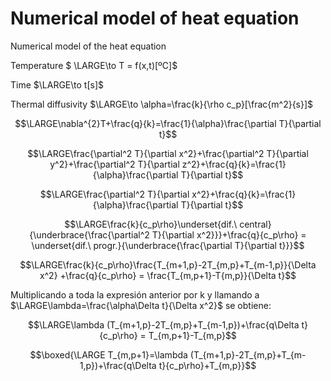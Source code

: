 # Numerical model of heat equation
Numerical model of the heat equation

Temperature $ \LARGE\to T = f(x,t)[ºC]$

Time $\LARGE\to t[s]$

Thermal diffusivity $\LARGE\to \alpha=\frac{k}{\rho c_p}[\frac{m^2}{s}]$


$$\LARGE\nabla^{2}T+\frac{q}{k}=\frac{1}{\alpha}\frac{\partial T}{\partial t}$$

$$\LARGE\frac{\partial^2 T}{\partial x^2}+\frac{\partial^2 T}{\partial y^2}+\frac{\partial^2 T}{\partial z^2}+\frac{q}{k}=\frac{1}{\alpha}\frac{\partial T}{\partial t}$$

$$\LARGE\frac{\partial^2 T}{\partial x^2}+\frac{q}{k}=\frac{1}{\alpha}\frac{\partial T}{\partial t}$$


$$\LARGE\frac{k}{c_p\rho}\underset{dif.\ central}{\underbrace{\frac{\partial^2 T}{\partial x^2}}}+\frac{q}{c_p\rho} = \underset{dif.\ progr.}{\underbrace{\frac{\partial T}{\partial t}}}$$

$$\LARGE\frac{k}{c_p\rho}\frac{T_{m+1,p}-2T_{m,p}+T_{m-1,p}}{\Delta x^2} +\frac{q}{c_p\rho} = \frac{T_{m,p+1}-T{m,p}}{\Delta t}$$

Multiplicando a toda la expresión anterior por k y llamando a $\LARGE\lambda=\frac{\alpha\Delta t}{\Delta x^2}$ se obtiene:

$$\LARGE\lambda (T_{m+1,p}-2T_{m,p}+T_{m-1,p})+\frac{q\Delta t}{c_p\rho} = T_{m,p+1}-T_{m,p}$$

$$\boxed{\LARGE T_{m,p+1}=\lambda (T_{m+1,p}-2T_{m,p}+T_{m-1,p})+\frac{q\Delta t}{c_p\rho}+T_{m,p}}$$

